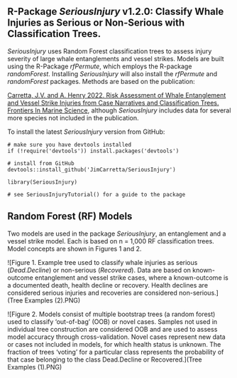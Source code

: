## R-Package *SeriousInjury* v1.2.0: Classify Whale Injuries as Serious or Non-Serious with Classification Trees.

*SeriousInjury* uses Random Forest classification trees to assess injury severity of large whale entanglements and vessel strikes. Models are built using the R-Package *rfPermute*, which employs the R-package *randomForest*. Installing *SeriousInjury* will also install the *rfPermute* and *randomForest* packages. Methods are based on the publication:

[Carretta, J.V. and A. Henry 2022. Risk Assessment of Whale Entanglement and Vessel Strike Injuries from Case Narratives and Classification Trees. Frontiers In Marine Science](https://www.frontiersin.org/articles/10.3389/fmars.2022.863070/abstract), although *SeriousInjury* includes data for several more species not included in the publication.

To install the latest *SeriousInjury* version from GitHub:
```
# make sure you have devtools installed
if (!require('devtools')) install.packages('devtools')

# install from GitHub
devtools::install_github('JimCarretta/SeriousInjury')

library(SeriousInjury)

# see SeriousInjuryTutorial() for a guide to the package

```

## Random Forest (RF) Models

Two models are used in the package *SeriousInjury*, an entanglement and a vessel strike model. Each is based on n = 1,000 RF classification trees. Model concepts are shown in Figures 1 and 2.

![Figure 1. Example tree used to classify whale injuries as serious (*Dead.Decline*) or non-serious (*Recovered*). Data are based on known-outcome entanglement and vessel strike cases, where a known-outcome is a documented death, health decline or recovery. Health declines are considered serious injuries and recoveries are considered non-serious.](Tree Examples (2).PNG)

![Figure 2. Models consist of multiple bootstrap trees (a random forest) used to classify ‘out-of-bag’ (OOB) or novel cases. Samples not used in individual tree construction are considered OOB and are used to assess model accuracy through cross-validation. Novel cases represent new data or cases not included in models, for which health status is unknown.  The fraction of trees ‘voting’ for a particular class represents the probability of that case belonging to the class Dead.Decline or Recovered.](Tree Examples (1).PNG)
